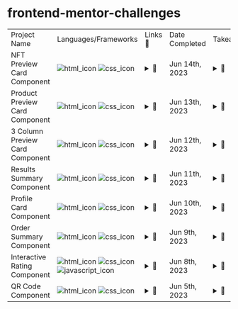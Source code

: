 # frontend-mentor-challenges

<table>
    <tr>
      <td>Project Name</td>
      <td>Languages/Frameworks</td>
      <td>Links 🔗</td>
      <td>Date Completed</td>
      <td>Takeaways</td>
      <td>Trial #</td>
    </tr>
    <tr>
      <td>NFT Preview Card Component</td>
      <td>
        <img src="https://img.shields.io/badge/HTML5-E34F26?logo=html5&logoColor=white" alt="html_icon">
        <img src="https://img.shields.io/badge/CSS3-1572B6?logo=css3&logoColor=white" alt="css_icon">
      </td>
      <td>
        <details>
          <summary>🔗</summary>
          <br>
          <p><a href="https://www.frontendmentor.io/challenges/nft-preview-card-component-SbdUL_w0U">💾 Challenge</a></p>
          <p><a href="https://www.frontendmentor.io/solutions/nft-preview-card-component-ZoPootN-vz">📨 Submission</a></p>
          <p><a href="https://github.com/Zy8712/frontend-mentor-challenges/tree/main/nft-preview-card-component/my-work">👨‍💻 My_Code</a></p>
          <p><a href="https://htmlpreview.github.io/?https://github.com/Zy8712/frontend-mentor-challenges/blob/main/nft-preview-card-component/my-work/index.html">🖥️ Preview</a></p>
        </details>
      </td>
      <td>Jun 14th, 2023</td>
      <td>
        <details>
          <summary> 📝 </summary>
          <ul>
            <br>
            <li></li>
          </ul>
        </details>
      </td>
      <td>#1</td>
    </tr>
       <tr>
      <td>Product Preview Card Component</td>
      <td>
        <img src="https://img.shields.io/badge/HTML5-E34F26?logo=html5&logoColor=white" alt="html_icon">
        <img src="https://img.shields.io/badge/CSS3-1572B6?logo=css3&logoColor=white" alt="css_icon">
      </td>
      <td>
        <details>
          <summary>🔗</summary>
          <br>
          <p><a href="https://www.frontendmentor.io/challenges/product-preview-card-component-GO7UmttRfa">💾 Challenge</a></p>
          <p><a href="https://www.frontendmentor.io/solutions/product-preview-card-component-XUeCFaM_c7">📨 Submission</a></p>
          <p><a href="https://github.com/Zy8712/frontend-mentor-challenges/tree/main/product-preview-card-component/my-work">👨‍💻 My_Code</a></p>
          <p><a href="https://htmlpreview.github.io/?https://github.com/Zy8712/frontend-mentor-challenges/blob/main/product-preview-card-component/my-work/index.html">🖥️ Preview</a></p>
        </details>
      </td>
      <td>Jun 13th, 2023</td>
      <td>
        <details>
          <summary> 📝 </summary>
          <ul>
            <br>
            <li></li>
          </ul>
        </details>
      </td>
      <td>#1</td>
    </tr>
    <tr>
      <td>3 Column Preview Card Component</td>
      <td>
        <img src="https://img.shields.io/badge/HTML5-E34F26?logo=html5&logoColor=white" alt="html_icon">
        <img src="https://img.shields.io/badge/CSS3-1572B6?logo=css3&logoColor=white" alt="css_icon">
      </td>
      <td>
        <details>
          <summary>🔗</summary>
          <br>
          <p><a href="https://www.frontendmentor.io/challenges/3column-preview-card-component-pH92eAR2-">💾 Challenge</a></p>
          <p><a href="https://www.frontendmentor.io/solutions/3-colum-preview-card-component-bx04fR0CV3">📨 Submission</a></p>
          <p><a href="https://github.com/Zy8712/frontend-mentor-challenges/tree/main/3-column-preview-card-component/my-work">👨‍💻 My_Code</a></p>
          <p><a href="https://htmlpreview.github.io/?https://github.com/Zy8712/frontend-mentor-challenges/blob/main/3-column-preview-card-component/my-work/index.html">🖥️ Preview</a></p>
        </details>
      </td>
      <td>Jun 12th, 2023</td>
      <td>
        <details>
          <summary> 📝 </summary>
          <ul>
            <br>
            <li>background-color:rgba(0,0,0,0)</li>
          </ul>
        </details>
      </td>
      <td>#1</td>
    </tr>
    <tr>
      <td>Results Summary Component</td>
      <td>
        <img src="https://img.shields.io/badge/HTML5-E34F26?logo=html5&logoColor=white" alt="html_icon">
        <img src="https://img.shields.io/badge/CSS3-1572B6?logo=css3&logoColor=white" alt="css_icon">
      </td>
      <td>
        <details>
          <summary>🔗</summary>
          <br>
          <p><a href="https://www.frontendmentor.io/challenges/results-summary-component-CE_K6s0maV">💾 Challenge</a></p>
          <p><a href="https://www.frontendmentor.io/solutions/results-summary-component-ei-KIkDlH6">📨 Submission</a></p>
          <p><a href="https://github.com/Zy8712/frontend-mentor-challenges/tree/main/results-summary-component">👨‍💻 My_Code</a></p>
          <p><a href="https://htmlpreview.github.io/?https://github.com/Zy8712/frontend-mentor-challenges/blob/main/results-summary-component/my-work/index.html">🖥️ Preview</a></p>
        </details>
      </td>
      <td>Jun 11th, 2023</td>
      <td>
        <details>
          <summary> 📝</summary>
          <ul>
            <br>
            <li>gradient-backgrounds</li>
            <li>working-with-2column-format</li>
            <li>postion:relative</li>
            <li>@media(max-width: 720px)</li>
            <li>horizontal centering</li>
            <li>vertical centering</li>
            <li>display:flex</li>
            <li>flex-direction:column</li>
            <li>justify-content:center</li>
            <li>align-items:center</li>
            <li>min-height:100vh</li>
          </ul>
        </details>
      </td>
      <td>#1</td>
    </tr>
      <tr>
      <td>Profile Card Component</td>
      <td>
        <img src="https://img.shields.io/badge/HTML5-E34F26?logo=html5&logoColor=white" alt="html_icon">
        <img src="https://img.shields.io/badge/CSS3-1572B6?logo=css3&logoColor=white" alt="css_icon">
      </td>
      <td>
        <details>
          <summary>🔗</summary>
          <br>
          <p><a href="https://www.frontendmentor.io/challenges/profile-card-component-cfArpWshJ">💾 Challenge</a></p>
          <p><a href="https://www.frontendmentor.io/solutions/profile-card-component-xUxpY2QYRd">📨 Submission</a></p>
          <p><a href="https://github.com/Zy8712/frontend-mentor-challenges/tree/main/profile-card-component">👨‍💻 My_Code</a></p>
          <p><a href="https://htmlpreview.github.io/?https://github.com/Zy8712/frontend-mentor-challenges/blob/main/profile-card-component/my-work/index.html">🖥️ Preview</a></p>
        </details>
      </td>
      <td>Jun 10th, 2023</td>
      <td>
        <details>
          <summary> 📝</summary>
          <ul>
            <br>
            <li>postion:relative</li>
            <li>top:-55px</li>
            <li>background-image:url(),url()</li>
            <li>background-position:</li>
            <li>horizontal centering</li>
            <li>vertical centering</li>
            <li>display:flex</li>
            <li>flex-direction:column</li>
            <li>justify-content:center</li>
            <li>align-items:center</li>
            <li>min-height:100vh</li>
          </ul>
        </details>
      </td>
      <td>#1</td>
    </tr>
      <tr>
      <td>Order Summary Component</td>
      <td>
        <img src="https://img.shields.io/badge/HTML5-E34F26?logo=html5&logoColor=white" alt="html_icon">
        <img src="https://img.shields.io/badge/CSS3-1572B6?logo=css3&logoColor=white" alt="css_icon">
      </td>
      <td>
        <details>
          <summary>🔗</summary>
          <br>
          <p><a href="https://www.frontendmentor.io/challenges/order-summary-component-QlPmajDUj">💾 Challenge</a></p>
          <p><a href="https://www.frontendmentor.io/solutions/order-summary-component-WE31xQiACv">📨 Submission</a></p>
          <p><a href="https://github.com/Zy8712/frontend-mentor-challenges/tree/main/order-summary-component">👨‍💻 My_Code</a></p>
          <p><a href="https://htmlpreview.github.io/?https://github.com/Zy8712/frontend-mentor-practice/blob/main/order-summary-component/my-work/index.html">🖥️ Preview</a></p>
        </details>
      </td>
      <td>Jun 9th, 2023</td>
      <td>
        <details>
          <summary> 📝</summary>
          <ul>
            <br>
            <li>background-image:url()</li>
            <li>background-repeat:no-repeat</li>
            <li>background-size:contain</li>
            <li>@media(max-width: 720px)</li>
            <li>horizontal centering</li>
            <li>vertical centering</li>
            <li>display:flex</li>
            <li>flex-direction:column</li>
            <li>justify-content:center</li>
            <li>align-items:center</li>
            <li>min-height:100vh</li>
          </ul>
        </details>
      </td>
      <td>#1</td>
    </tr>
        <tr>
      <td>Interactive Rating Component</td>
      <td>
        <img src="https://img.shields.io/badge/HTML5-E34F26?logo=html5&logoColor=white" alt="html_icon">
        <img src="https://img.shields.io/badge/CSS3-1572B6?logo=css3&logoColor=white" alt="css_icon">
        <img src="https://img.shields.io/badge/JavaScript-black?logo=javascript&logoColor=yellow" alt="javascript_icon">
      </td>
      <td>
        <details>
          <summary>🔗</summary>
          <br>
          <p><a href="https://www.frontendmentor.io/challenges/interactive-rating-component-koxpeBUmI">💾 Challenge</a></p>
          <p><a href="https://www.frontendmentor.io/solutions/interactive-rating-component-rtYk-cl4oF">📨 Submission</a></p>
          <p><a href="https://github.com/Zy8712/frontend-mentor-challenges/tree/main/interactive-rating-component">👨‍💻 My_Code</a></p>
          <p><a href="https://htmlpreview.github.io/?https://github.com/Zy8712/frontend-mentor-practice/blob/main/interactive-rating-component/my-work/index.html">🖥️ Preview</a></p>
        </details>
      </td>
      <td>Jun 8th, 2023</td>
      <td>
        <details>
          <summary> 📝</summary>
          <ul>
            <br>
            <li>justify-content:space-between</li>
            <li>display:none</li>
            <li>horizontal centering</li>
            <li>vertical centering</li>
            <li>display:flex</li>
            <li>flex-direction:column</li>
            <li>justify-content:center</li>
            <li>align-items:center</li>
            <li>min-height:100vh</li>
          </ul>
        </details>
      </td>
      <td>#1</td>
    </tr>
  <tr>
      <td>QR Code Component</td>
      <td>
        <img src="https://img.shields.io/badge/HTML5-E34F26?logo=html5&logoColor=white" alt="html_icon">
        <img src="https://img.shields.io/badge/CSS3-1572B6?logo=css3&logoColor=white" alt="css_icon">
      </td>
      <td>
        <details>
          <summary>🔗</summary>
          <br>
          <p><a href="https://www.frontendmentor.io/challenges/qr-code-component-iux_sIO_H">💾 Challenge</a></p>
          <p><a href="https://www.frontendmentor.io/solutions/qr-code-component--5WXBrWYG6">📨 Submission</a></p>
          <p><a href="https://github.com/Zy8712/frontend-mentor-challenges/tree/main/qr-code-component">👨‍💻 My_Code</a></p>
          <p><a href="https://htmlpreview.github.io/?https://github.com/Zy8712/frontend-mentor-practice/blob/main/qr-code-component/my-work/index.html">🖥️ Preview</a></p>
        </details>
      </td>
      <td>Jun 5th, 2023</td>
      <td>
        <details>
          <summary> 📝</summary>
          <ul>
            <br>
            <li>horizontal centering</li>
            <li>vertical centering</li>
            <li>display:flex</li>
            <li>justify-content:center</li>
            <li>align-items:center</li>
            <li>min-height:100vh</li>
          </ul>
        </details>
      </td>
      <td>#1</td>
    </tr>
</table>


  

  

  


